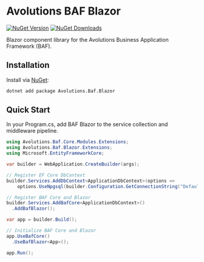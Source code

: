 # Avolutions BAF Blazor

[![NuGet Version](https://img.shields.io/nuget/v/Avolutions.Baf.Blazor)](https://www.nuget.org/packages/Avolutions.Baf.Blazor)
[![NuGet Downloads](https://img.shields.io/nuget/dt/Avolutions.Baf.Blazor)](https://www.nuget.org/packages/Avolutions.Baf.Blazor)

Blazor component library for the Avolutions Business Application Framework (BAF).

## Installation

Install via [NuGet](https://www.nuget.org/packages/Avolutions.Baf.Blazor):

```bash
dotnet add package Avolutions.Baf.Blazor
```

## Quick Start

In your Program.cs, add BAF Blazor to the service collection and middleware pipeline.

```csharp
using Avolutions.Baf.Core.Modules.Extensions;
using Avolutions.Baf.Blazor.Extensions;
using Microsoft.EntityFrameworkCore;

var builder = WebApplication.CreateBuilder(args);

// Register EF Core DbContext
builder.Services.AddDbContext<ApplicationDbContext>(options =>
    options.UseNpgsql(builder.Configuration.GetConnectionString("DefaultConnection")));

// Register BAF Core and Blazor
builder.Services.AddBafCore<ApplicationDbContext>()
  .AddBafBlazor();

var app = builder.Build();

// Initialize BAF Core and Blazor
app.UseBafCore()
  .UseBafBlazor<App>();

app.Run();
```